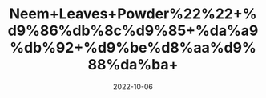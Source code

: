 ---
title: 'Neem+Leaves+Powder%22%22+%d9%86%db%8c%d9%85+%da%a9%db%92+%d9%be%d8%aa%d9%88%da%ba+'
date: '2022-10-06' 
metatag: '' 
inventory: '0' 
draft: false 
# meta description 
shortDescripton: 'Neem+contains+chemicals+that+might+help+reduce+blood+sugar+levels%2c+heal+ulcers+in+the+digestive+tract%2c+prevent+pregnancy%2c+kill+bacteria%2c+and+prevent+plaque+from+forming+in+the+mouth.'
description: 'Powder+Form'
longdescription: ''
featured: True
# product Price
price: '40.0'
# Product Short Description
shortDescription: 'Neem+contains+chemicals+that+might+help+reduce+blood+sugar+levels%2c+heal+ulcers+in+the+digestive+tract%2c+prevent+pregnancy%2c+kill+bacteria%2c+and+prevent+plaque+from+forming+in+the+mouth.'
productID: 'D1DB91B0-1D25-ED11-9968-005056B3A416'
type: 'products'
category: 'Powder+Form' 
thumnailproduct: 'https://eraconnect.blob.core.windows.net/product-images/aminsaddiquidawakhana/D1DB91B0-1D25-ED11-9968-005056B3A416.webp' 
images:
  - image: 'https://eraconnect.blob.core.windows.net/product-images/aminsaddiquidawakhana/D1DB91B0-1D25-ED11-9968-005056B3A416.webp'  
Variants:
---